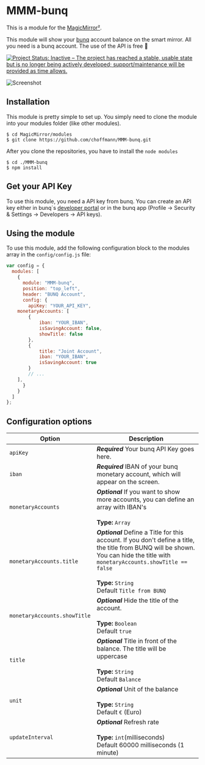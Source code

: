 # MMM-bunq

This is a module for the [MagicMirror²](https://github.com/MichMich/MagicMirror/).

This module will show your [bunq](https://www.bunq.com/) account balance on the smart mirror. All you need is a bunq account. The use of the API is free 🙌

[![Project Status: Inactive – The project has reached a stable, usable state but is no longer being actively developed; support/maintenance will be provided as time allows.](https://www.repostatus.org/badges/latest/inactive.svg)](https://www.repostatus.org/#inactive)

![Screenshot](img/img.png)

## Installation

This module is pretty simple to set up. You simply need to clone the module into your modules folder (like other modules).

```
$ cd MagicMirror/modules
$ git clone https://github.com/choffmann/MMM-bunq.git
```

After you clone the repositories, you have to install the `node modules`

```
$ cd ./MMM-bunq
$ npm install
```

## Get your API Key

To use this module, you need a API key from bunq. You can create an API key either in bunq`s [developer portal](https://developer.bunq.com/) or in the bunq app (Profile → Security & Settings → Developers → API keys).

## Using the module

To use this module, add the following configuration block to the modules array in the `config/config.js` file:

```js
var config = {
  modules: [
    {
      module: "MMM-bunq",
      position: "top_left",
      header: "BUNQ Account",
      config: {
        apiKey: "YOUR_API_KEY",
	monetaryAccounts: [
		{
			iban: "YOUR_IBAN",
			isSavingAccount: false,
			showTitle: false
		},
		{
			title: "Joint Account",
			iban: "YOUR_IBAN",
			isSavingAccount: true
		}
		// ...
	],
      }
    }
  ]
};
```

## Configuration options

| Option                | Description                                                                                                                |
| --------------------- | -------------------------------------------------------------------------------------------------------------------------- |
| `apiKey`              | **_Required_** Your bunq API Key goes here.                                                                                |
| `iban`                | **_Required_** IBAN of your bunq monetary account, which will appear on the screen.                                        |
| `monetaryAccounts`    | **_Optional_**  If you want to show more accounts, you can define an array with IBAN's <br><br>**Type:** `Array` |
| `monetaryAccounts.title` | **_Optional_** Define a Title for this account. If you don't define a title, the title from BUNQ will be shown. You can hide the title with `monetaryAccounts.showTitle == false` <br><br>**Type:** `String` <br>Default `Title from BUNQ`|
| `monetaryAccounts.showTitle` | **_Optional_** Hide the title of the account. <br><br>**Type:** `Boolean` <br>Default `true`
| `title`               | **_Optional_** Title in front of the balance. The title will be uppercase <br><br>**Type:** `String` <br>Default `Balance` |
| `unit`                | **_Optional_** Unit of the balance <br><br>**Type:** `String` <br>Default `€` (Euro)                                       |
| `updateInterval`      | **_Optional_** Refresh rate <br><br>**Type:** `int`(milliseconds) <br>Default 60000 milliseconds (1 minute)                |

